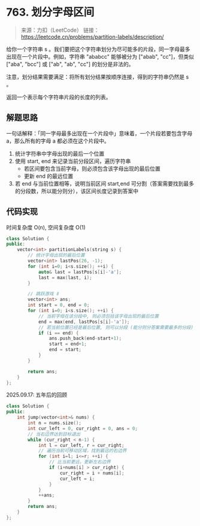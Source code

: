 ﻿# 763. 划分字母区间
> 来源：力扣（LeetCode）
链接：https://leetcode.cn/problems/partition-labels/description/

给你一个字符串 s 。我们要把这个字符串划分为尽可能多的片段，同一字母最多出现在一个片段中。例如，字符串 "ababcc" 能够被分为 ["abab", "cc"]，但类似 ["aba", "bcc"] 或 ["ab", "ab", "cc"] 的划分是非法的。

注意，划分结果需要满足：将所有划分结果按顺序连接，得到的字符串仍然是 s 。

返回一个表示每个字符串片段的长度的列表。


## 解题思路
一句话解释：「同一字母最多出现在一个片段中」意味着，一个片段若要包含字母 a，那么所有的字母 a 都必须在这个片段中。
1. 统计字符串中字母出现的最后一个位置
2. 使用 start, end 来记录当前分段区间，遍历字符串
    - 若区间要包含当前字母，则必须包含该字母出现的最后位置
    - 更新 end 的最远位置
3. 若 end 与当前位置相等，说明当前区间 start,end 可分割（答案需要找到最多的分段数，所以能分则分），该区间长度记录到答案中


## 代码实现
时间复杂度 O(n), 空间复杂度 O(1)
```cpp
class Solution {
public:
    vector<int> partitionLabels(string s) {
        // 统计字母出现的最后位置
        vector<int> lastPos(26, -1);
        for (int i=0; i<s.size(); ++i) {
            auto& last = lastPos[s[i]-'a'];
            last = max(last, i);
        }

        // 跳跃游戏 Ⅱ
        vector<int> ans;
        int start = 0, end = 0;
        for (int i=0; i<s.size(); ++i) {
            // 当前字母在该分段中, 则必须包括该字母出现的最后位置
            end = max(end, lastPos[s[i]-'a']);
            // 若当前位置已经是最后位置, 则可以分段 (能分则分答案需要最多的分段)
            if (i == end) {
                ans.push_back(end-start+1);
                start = end+1;
                end = start;
            }
        }

        return ans;
    }
};
```

2025.09.17: 五年后的回顾
```cpp
class Solution {
public:
    int jump(vector<int>& nums) {
        int n = nums.size();
        int cur_left = 0, cur_right = 0, ans = 0;
        // 当右边界达到目标退出
        while (cur_right < n-1) {
            int l = cur_left, r = cur_right;
            // 遍历当前可移动区域，找到最远的右边界
            for (int i=l; i<=r; ++i) {
                // 比当前更远，更新左右边界
                if (i+nums[i] > cur_right) {
                    cur_right = i + nums[i];
                    cur_left = i;
                }
            }
            ++ans;
        }
        return ans;
    }
};
```